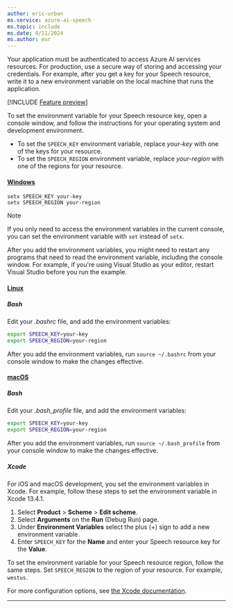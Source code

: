 ```yaml
---
author: eric-urban
ms.service: azure-ai-speech
ms.topic: include
ms.date: 8/11/2024
ms.author: eur
---
```


Your application must be authenticated to access Azure AI services resources. For production, use a secure way of storing and accessing your credentials. For example, after you get a key for your Speech resource, write it to a new environment variable on the local machine that runs the application.

[!INCLUDE [Feature preview](~/reusable-content/ce-skilling/azure/includes/ai-services/security/azure-key-vault.md)]

To set the environment variable for your Speech resource key, open a console window, and follow the instructions for your operating system and development environment.

- To set the `SPEECH_KEY` environment variable, replace *your-key* with one of the keys for your resource.
- To set the `SPEECH_REGION` environment variable, replace *your-region* with one of the regions for your resource.

#### [Windows](#tab/windows)

```console
setx SPEECH_KEY your-key
setx SPEECH_REGION your-region
```

> [!NOTE]
> If you only need to access the environment variables in the current console, you can set the environment variable with `set` instead of `setx`.

After you add the environment variables, you might need to restart any programs that need to read the environment variable, including the console window. For example, if you're using Visual Studio as your editor, restart Visual Studio before you run the example.

#### [Linux](#tab/linux)

##### Bash

Edit your *.bashrc* file, and add the environment variables:

```bash
export SPEECH_KEY=your-key
export SPEECH_REGION=your-region
```

After you add the environment variables, run `source ~/.bashrc` from your console window to make the changes effective.

#### [macOS](#tab/macos)

##### Bash

Edit your *.bash_profile* file, and add the environment variables:

```bash
export SPEECH_KEY=your-key
export SPEECH_REGION=your-region
```

After you add the environment variables, run `source ~/.bash_profile` from your console window to make the changes effective.

##### Xcode

For iOS and macOS development, you set the environment variables in Xcode. For example, follow these steps to set the environment variable in Xcode 13.4.1.

1. Select **Product** > **Scheme** > **Edit scheme**.
1. Select **Arguments** on the **Run** (Debug Run) page.
1. Under **Environment Variables** select the plus (+) sign to add a new environment variable.
1. Enter `SPEECH_KEY` for the **Name** and enter your Speech resource key for the **Value**.

To set the environment variable for your Speech resource region, follow the same steps. Set `SPEECH_REGION` to the region of your resource. For example, `westus`.

For more configuration options, see [the Xcode documentation](https://help.apple.com/xcode/#/dev745c5c974).

---

